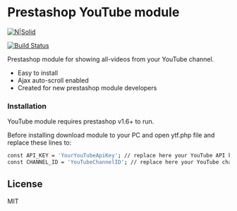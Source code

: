 # Prestashop YouTube module

[![N|Solid](http://oi68.tinypic.com/148zvx3.jpg)](https://nodesource.com/products/nsolid)

[![Build Status](https://travis-ci.org/joemccann/dillinger.svg?branch=master)](https://github.com/fadidevv/prestashop-youtube-module)

Prestashop module for showing all-videos from your YouTube channel.

  - Easy to install
  - Ajax auto-scroll enabled
  - Created for new prestashop module developers

### Installation

YouTube module requires prestashop v1.6+ to run.

Before installing download module to your PC and open ytf.php file and replace these lines to:

```sh
const API_KEY = 'YourYouTubeApiKey'; // replace here your YouTube API key
const CHANNEL_ID = 'YouTubeChannelID'; // replace here your YouTube channel id
```

License
----

MIT

[//]: # (These are reference links used in the body of this note and get stripped out when the markdown processor does its job. There is no need to format nicely because it shouldn't be seen. Thanks SO - http://stackoverflow.com/questions/4823468/store-comments-in-markdown-syntax)
